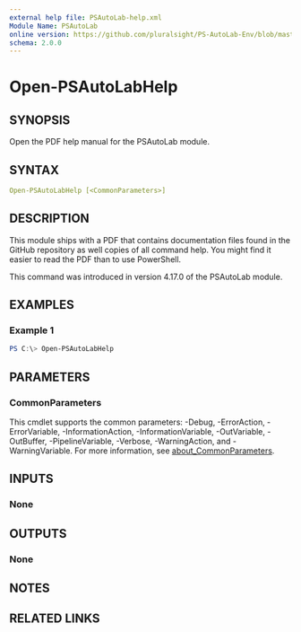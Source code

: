 ```yaml
---
external help file: PSAutoLab-help.xml
Module Name: PSAutoLab
online version: https://github.com/pluralsight/PS-AutoLab-Env/blob/master/docs/Open-PSAutoLabHelp.md
schema: 2.0.0
---
```


# Open-PSAutoLabHelp

## SYNOPSIS

Open the PDF help manual for the PSAutoLab module.

## SYNTAX

```yaml
Open-PSAutoLabHelp [<CommonParameters>]
```

## DESCRIPTION

This module ships with a PDF that contains documentation files found in the GitHub repository as well copies of all command help. You might find it easier to read the PDF than to use PowerShell.

This command was introduced in version 4.17.0 of the PSAutoLab module.

## EXAMPLES

### Example 1

```powershell
PS C:\> Open-PSAutoLabHelp
```

## PARAMETERS

### CommonParameters

This cmdlet supports the common parameters: -Debug, -ErrorAction, -ErrorVariable, -InformationAction, -InformationVariable, -OutVariable, -OutBuffer, -PipelineVariable, -Verbose, -WarningAction, and -WarningVariable. For more information, see [about_CommonParameters](http://go.microsoft.com/fwlink/?LinkID=113216).

## INPUTS

### None

## OUTPUTS

### None

## NOTES

## RELATED LINKS
